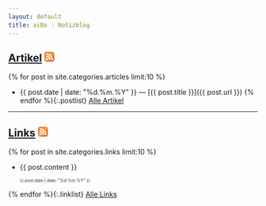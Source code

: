 ```yaml
---
layout: default
title: aiBo - Notizblog
---
```

## [Artikel][1] <a href="/articles/atom.xml" title="Feed für Artikel"><img src="/images/feed-small.png" alt="Feed" title="Feed für Artikel"></a>

{% for post in site.categories.articles limit:10 %}
* {{ post.date | date: "%d\.%m\.%Y" }} &mdash; [{{ post.title }}]({{ post.url }})
{% endfor %}{:.postlist}
[Alle Artikel][1] 

[1]: /articles/ "Alle Artikel anzeigen"

---
## [Links][2] <a href="/links/atom.xml" title="Feed für Links"><img src="/images/feed-small.png" alt="Feed" title="Feed für Links"></a>

{% for post in site.categories.links limit:10 %}
* <p>{{ post.content }}</p>
  <p style="margin:0; padding:0; font-size:60%; color:#333;">{{ post.date | date: "%d.%m.%Y" }}</p>
{% endfor %}{:.linklist}
[Alle Links][2]

[2]: /links/ "Alle Links auflisten"
